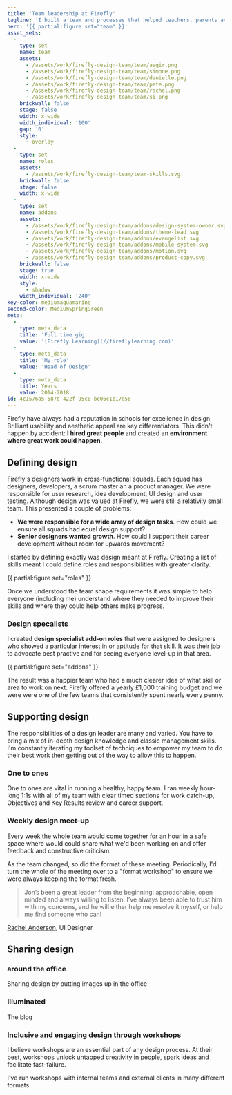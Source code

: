 ```yaml
---
title: 'Team leadership at Firefly'
tagline: 'I built a team and processes that helped teachers, parents and students all over the world.'
hero: '{{ partial:figure set="team" }}'
asset_sets:
  -
    type: set
    name: team
    assets:
      - /assets/work/firefly-design-team/team/aegir.png
      - /assets/work/firefly-design-team/team/simone.png
      - /assets/work/firefly-design-team/team/danielle.png
      - /assets/work/firefly-design-team/team/pete.png
      - /assets/work/firefly-design-team/team/rachel.png
      - /assets/work/firefly-design-team/team/si.png
    brickwall: false
    stage: false
    width: x-wide
    width_individual: '100'
    gap: '0'
    style:
      - overlay
  -
    type: set
    name: roles
    assets:
      - /assets/work/firefly-design-team/team-skills.svg
    brickwall: false
    stage: false
    width: x-wide
  -
    type: set
    name: addons
    assets:
      - /assets/work/firefly-design-team/addons/design-system-owner.svg
      - /assets/work/firefly-design-team/addons/theme-lead.svg
      - /assets/work/firefly-design-team/addons/evangelist.svg
      - /assets/work/firefly-design-team/addons/mobile-system.svg
      - /assets/work/firefly-design-team/addons/motion.svg
      - /assets/work/firefly-design-team/addons/product-copy.svg
    brickwall: false
    stage: true
    width: x-wide
    style:
      - shadow
    width_individual: '240'
key-color: mediumaquamarine
second-color: MediumSpringGreen
meta:
  -
    type: meta_data
    title: 'Full time gig'
    value: '[Firefly Learning](//fireflylearning.com)'
  -
    type: meta_data
    title: 'My role'
    value: 'Head of Design'
  -
    type: meta_data
    title: Years
    value: 2014-2018
id: 4c1576a5-587d-422f-95c0-bc06c1b17d50
---
```

Firefly have always had a reputation in schools for excellence in design. Brilliant usability and aesthetic appeal are key differentiators. This didn't happen by accident: **I hired great people** and created an **environment where great work could happen**.


## Defining design

Firefly's designers work in cross-functional squads. Each squad has designers, developers, a scrum master an a product manager. We were responsible for user research, idea development, UI design and user testing. Although design was valued at Firefly, we were still a relativily small team. This presented a couple of problems:

* **We were responsible for a wide array of design tasks**. How could we ensure all squads had equal design support?
* **Senior designers wanted growth**. How could I support their career development without room for upwards movement?

I started by defining exactly was design meant at Firefly. Creating a list of skills meant I could define roles and responsibilities with greater clarity.

{{ partial:figure set="roles" }}

Once we understood the team shape requirements it was simple to help everyone (including me) understand where they needed to improve their skills and where they could help others make progress.

### Design specalists

I created **design specialist add-on roles** that were assigned to designers who showed a particular interest in or aptitude for that skill. It was their job to advocate best practive and for seeing everyone level-up in that area.

{{ partial:figure set="addons" }}

The result was a happier team who had a much clearer idea of what skill or area to work on next. Firefly offered a yearly £1,000 training budget and we were were one of the few teams that consistently spent nearly every penny. 

## Supporting design

The responsibilities of a design leader are many and varied. You have to bring a mix of in-depth design knowledge and classic management skills. I'm constantly iterating my toolset of techniques to empower my team to do their best work then getting out of the way to allow this to happen.

### One to ones

One to ones are vital in running a healthy, happy team. I ran weekly hour-long 1:1s with all of my team with clear timed sections for work catch-up, Objectives and Key Results review and career support.

### Weekly design meet-up

Every week the whole team would come together for an hour in a safe space where would could share what we'd been working on and offer feedback and constructive criticism.

As the team changed, so did the format of these meeting. Periodically, I'd turn the whole of the meeting over to a "format workshop" to ensure we were always keeping the format fresh.

> Jon’s been a great leader from the beginning: approachable, open minded and always willing to listen. I’ve always been able to trust him with my concerns, and he will either help me resolve it myself, or help me find someone who can!

[Rachel Anderson](//rachelandersondesign.co.uk), UI Designer

## Sharing design

### around the office

Sharing design by putting images up in the office

### Illuminated

The blog

### Inclusive and engaging design through workshops

I believe workshops are an essential part of any design process. At their best, workshops unlock untapped creativity in people, spark ideas and facilitate fast-failure.

I've run workshops with internal teams and external clients in many different formats.